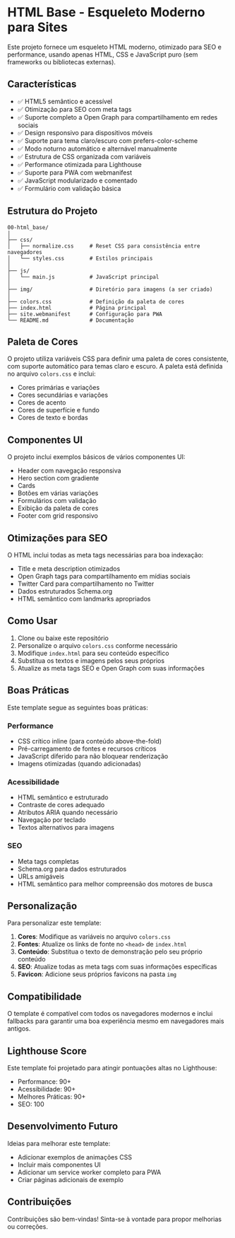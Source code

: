 # HTML Base - Esqueleto Moderno para Sites

Este projeto fornece um esqueleto HTML moderno, otimizado para SEO e performance, usando apenas HTML, CSS e JavaScript puro (sem frameworks ou bibliotecas externas).

## Características

- ✅ HTML5 semântico e acessível
- ✅ Otimização para SEO com meta tags
- ✅ Suporte completo a Open Graph para compartilhamento em redes sociais
- ✅ Design responsivo para dispositivos móveis
- ✅ Suporte para tema claro/escuro com prefers-color-scheme
- ✅ Modo noturno automático e alternável manualmente
- ✅ Estrutura de CSS organizada com variáveis
- ✅ Performance otimizada para Lighthouse
- ✅ Suporte para PWA com webmanifest
- ✅ JavaScript modularizado e comentado
- ✅ Formulário com validação básica

## Estrutura do Projeto

```
00-html_base/
│
├── css/
│   ├── normalize.css     # Reset CSS para consistência entre navegadores
│   └── styles.css        # Estilos principais
│
├── js/
│   └── main.js           # JavaScript principal
│
├── img/                  # Diretório para imagens (a ser criado)
│
├── colors.css            # Definição da paleta de cores
├── index.html            # Página principal
├── site.webmanifest      # Configuração para PWA
└── README.md             # Documentação
```

## Paleta de Cores

O projeto utiliza variáveis CSS para definir uma paleta de cores consistente, com suporte automático para temas claro e escuro. A paleta está definida no arquivo `colors.css` e inclui:

- Cores primárias e variações
- Cores secundárias e variações
- Cores de acento
- Cores de superfície e fundo
- Cores de texto e bordas

## Componentes UI

O projeto inclui exemplos básicos de vários componentes UI:

- Header com navegação responsiva
- Hero section com gradiente
- Cards
- Botões em várias variações
- Formulários com validação
- Exibição da paleta de cores
- Footer com grid responsivo

## Otimizações para SEO

O HTML inclui todas as meta tags necessárias para boa indexação:

- Title e meta description otimizados
- Open Graph tags para compartilhamento em mídias sociais
- Twitter Card para compartilhamento no Twitter
- Dados estruturados Schema.org
- HTML semântico com landmarks apropriados

## Como Usar

1. Clone ou baixe este repositório
2. Personalize o arquivo `colors.css` conforme necessário
3. Modifique `index.html` para seu conteúdo específico
4. Substitua os textos e imagens pelos seus próprios
5. Atualize as meta tags SEO e Open Graph com suas informações

## Boas Práticas

Este template segue as seguintes boas práticas:

### Performance

- CSS crítico inline (para conteúdo above-the-fold)
- Pré-carregamento de fontes e recursos críticos
- JavaScript diferido para não bloquear renderização
- Imagens otimizadas (quando adicionadas)

### Acessibilidade

- HTML semântico e estruturado
- Contraste de cores adequado
- Atributos ARIA quando necessário
- Navegação por teclado
- Textos alternativos para imagens

### SEO

- Meta tags completas
- Schema.org para dados estruturados
- URLs amigáveis
- HTML semântico para melhor compreensão dos motores de busca

## Personalização

Para personalizar este template:

1. **Cores**: Modifique as variáveis no arquivo `colors.css`
2. **Fontes**: Atualize os links de fonte no `<head>` de `index.html`
3. **Conteúdo**: Substitua o texto de demonstração pelo seu próprio conteúdo
4. **SEO**: Atualize todas as meta tags com suas informações específicas
5. **Favicon**: Adicione seus próprios favicons na pasta `img`

## Compatibilidade

O template é compatível com todos os navegadores modernos e inclui fallbacks para garantir uma boa experiência mesmo em navegadores mais antigos.

## Lighthouse Score

Este template foi projetado para atingir pontuações altas no Lighthouse:

- Performance: 90+
- Acessibilidade: 90+
- Melhores Práticas: 90+
- SEO: 100

## Desenvolvimento Futuro

Ideias para melhorar este template:

- Adicionar exemplos de animações CSS
- Incluir mais componentes UI
- Adicionar um service worker completo para PWA
- Criar páginas adicionais de exemplo

## Contribuições

Contribuições são bem-vindas! Sinta-se à vontade para propor melhorias ou correções.
